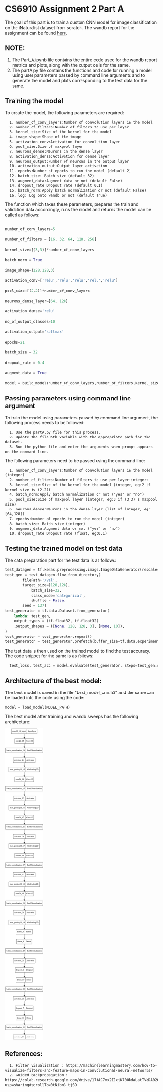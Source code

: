 # CS6910 Assignment 2 Part A

The goal of this part is to train a custom CNN model for image classification on the iNaturalist dataset from scratch. The wandb report for the assignment can be found [here](https://wandb.ai/hithesh-sidhesh/Assignment_2/reports/CS6910-Assignment-2--VmlldzoxNzI3Nzcy).

## NOTE:

1. The Part_A.ipynb file contains the entire code used for the wandb report metrics and plots, along with the output cells for the same.
2. The partA.py file contains the functions and code for running a model using user parameters passed by command line arguments and to generate the model and plots corresponding to the test data for the same.


## Training the model

To create the model, the following parameters are required:


      1. number_of_conv_layers:Number of convolution layers in the model
      2. number_of_filters:Number of filters to use per layer
      3. kernel_size:Size of the kernel for the model
      4. image_shape:Shape of the image
      5. activation_conv:Activation for convolution layer
      6. pool_size:Size of maxpool layer
      7. neurons_dense:Neurons in the dense layer
      8. activation_dense:Activation for dense layer
      9. neurons_output:Number of neurons in the output layer 
      10. activation_output:Output layer activation
      11. epochs:Number of epochs to run the model (default 2)
      12. batch_size: Batch size (default 32)
      13. augment_data:Augment data or not (default False)
      14. dropout_rate Dropout rate (default 0.1)
      15. batch_norm:Apply batch normalization or not (default False)
      16. log: Log onto wandb or not (default True)

The function which takes these parameters, prepares the train and validation data accordingly, runs the model and returns the model can be called as follows:

```python

number_of_conv_layers=5

number_of_filters = [16, 32, 64, 128, 256]

kernel_size=[(3,3)]*number_of_conv_layers

batch_norm = True

image_shape=(128,128,3)

activation_conv=['relu','relu','relu','relu','relu']

pool_size=[(2,2)]*number_of_conv_layers

neurons_dense_layer=[64, 128]

activation_dense='relu'

no_of_output_classes=10

activation_output='softmax'

epochs=21

batch_size = 32

dropout_rate = 0.4

augment_data = True

model = build_model(number_of_conv_layers,number_of_filters,kernel_size,image_shape,activation_conv,pool_size,neurons_dense_layer,activation_dense,no_of_output_classes,activation_output, epochs=epochs, batch_size = batch_size, augment_data = augment_data, dropout_rate = dropout_rate, batch_norm=batch_norm, log=False)
```

## Passing parameters using command line argument

To train the model using parameters passed by command line argument, the following process needs to be followed:

      1. Use the partA.py file for this process.
      2. Update the filePath variable with the appropriate path for the dataset.
      3. Run the python file and enter the arguments when prompt appears on the command line.
      
The following parameters need to be passed using the command line:

      1. number_of_conv_layers:Number of convolution layers in the model (integer)
      2. number_of_filters:Number of filters to use per layer(integer)
      3. kernel_size:Size of the kernel for the model (integer, eg:2 if kernel size is (2,2))
      4. batch_norm:Apply batch normalization or not ("yes" or "no")
      5. pool_size:Size of maxpool layer (integer, eg:3 if (3,3) s maxpool size)
      6. neurons_dense:Neurons in the dense layer (list of integer, eg: [64,128])
      7. epochs:Number of epochs to run the model (integer)
      8. batch_size: Batch size (integer)
      9. augment_data:Augment data or not ("yes" or "no")
      10. dropout_rate Dropout rate (float, eg:0.1)
      
## Testing the trained model on test data

The data preparation part for the test data is as follows:

```python
test_datagen = tf.keras.preprocessing.image.ImageDataGenerator(rescale=1./255)
test_gen = test_datagen.flow_from_directory(
        filePath+'/val',
        target_size=(128,128),
            batch_size=32,
            class_mode='categorical',
            shuffle = False,
        seed = 137)
test_generator = tf.data.Dataset.from_generator(
    lambda: test_gen,
    output_types = (tf.float32, tf.float32)
    ,output_shapes = ([None, 128, 128, 3], [None, 10]),
)
test_generator = test_generator.repeat()
test_generator = test_generator.prefetch(buffer_size=tf.data.experimental.AUTOTUNE)
```
The test data is then used on the trained model to find the test accuracy. The code snippet for the same is as follows:

```python
  test_loss, test_acc = model.evaluate(test_generator, steps=test_gen.samples//test_gen.batch_size, verbose=2)

```
      
## Architecture of the best model:

The best model is saved in the file "best_model_cnn.h5" and the same can be loaded into the code using the code:
```python
model = load_model(MODEL_PATH)
```

The best model after training and wandb sweeps has the following architecture:

![Model Architecture](https://github.com/HegdeSiddesh/cs6910_Assignment2/blob/main/Part%20A/model_arch.png)


## References:

      1. Filter visualization : https://machinelearningmastery.com/how-to-visualize-filters-and-feature-maps-in-convolutional-neural-networks/
      2. Guided backpropagation : https://colab.research.google.com/drive/17tAC7xx2IJxjK700bdaLatTVeDA02GJn?usp=sharing#scrollTo=0tNibn3_tjSO
